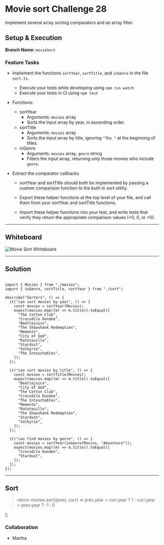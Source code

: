 # Movie sort Challenge 28

Implement several array sorting comparators and an array filter.

## Setup & Execution

**Branch Name:** `movieSort`

### Feature Tasks

- Implement the functions `sortYear`, `sortTitle`, and `inGenre` in the file `sort.ts`.

  - Execute your tests while developing using `npm run watch`
  - Execute your tests in CI using `npm test`

- Functions:

  - sortYear
    - Arguments: `movies` array
    - Sorts the input array by year, in ascending order.
  - sortTitle
    - Arguments: `movies` array
    - Sorts the input array by title, ignoring `"The "` at the beginning of titles.
  - inGenre
    - Arguments: `movies` array, `genre` string
    - Filters the input array, returning only those movies who include `genre`.

- Extract the comparator callbacks

  - sortYear and sortTitle should both be implemented by passing a custom comparison function to the built-in sort utility.

  - Export these helper functions at the top level of your file, and call them from your sortYear and sortTitle functions.

  - Import these helper functions into your test, and write tests that verify they return the appropriate comparison values (<0, 0, or >0).

---

## Whiteboard

![Movie Sort Whiteboard](https://user-images.githubusercontent.com/107226923/196599793-f9c1160f-a725-4131-8d00-f2c878f2ff25.png)

---

## Solution

```

import { Movies } from "./movies";
import { inGenre, sortTitle, sortYear } from "./sort";

describe("Sorters", () => {
  it("can sort movies by year", () => {
    const movies = sortYear(Movies);
    expect(movies.map((m) => m.title)).toEqual([
      "The Cotton Club",
      "Crocodile Dundee",
      "Beetlejuice",
      "The Shawshank Redemption",
      "Memento",
      "City of God",
      "Ratatouille",
      "Stardust",
      "Valkyrie",
      "The Intouchables",
    ]);
  });

  it("can sort movies by title", () => {
    const movies = sortTitle(Movies);
    expect(movies.map((m) => m.title)).toEqual([
      "Beetlejuice",
      "City of God",
      "The Cotton Club",
      "Crocodile Dundee",
      "The Intouchables",
      "Memento",
      "Ratatouille",
      "The Shawshank Redemption",
      "Stardust",
      "Valkyrie",
    ]);
  });

  it("can find movies by genre", () => {
    const movies = sortYear(inGenre(Movies, "Adventure"));
    expect(movies.map((m) => m.title)).toEqual([
      "Crocodile Dundee",
      "Stardust",
    ]);
  });
});

```

---

## Sort

> return movies.sort((prev, curr) =>
    prev.year > curr.year ? 1 : curr.year > prev.year ? -1 : 0

);

### Collaboration

- Martha
